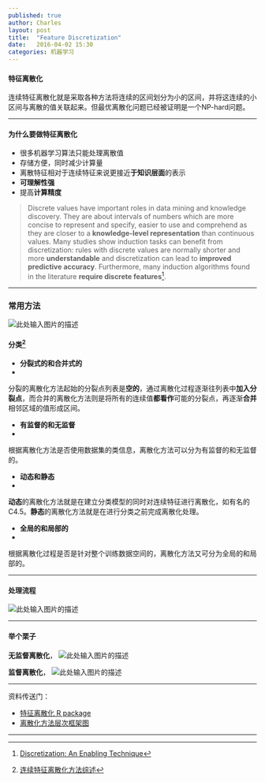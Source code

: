 ```yaml
---
published: true
author: Charles
layout: post
title:  "Feature Discretization"
date:   2016-04-02 15:30
categories: 机器学习
---
```


#### 特征离散化
连续特征离散化就是采取各种方法将连续的区间划分为小的区间，并将这连续的小区间与离散的值关联起来。但最优离散化问题已经被证明是一个NP-hard问题。


----------


#### 为什么要做特征离散化

 - 很多机器学习算法只能处理离散值
 - 存储方便，同时减少计算量
 - 离散特征相对于连续特征来说更接近**于知识层面**的表示
 - **可理解性强**
 - 提高**计算精度**
 
> Discrete values have important roles in data mining and knowledge discovery. They are about intervals
of numbers which are more concise to represent and specify, easier to use and comprehend as they are closer to a **knowledge-level representation** than continuous values. Many studies show induction tasks can benefit from discretization: rules with discrete values are normally shorter and more **understandable** and discretization can lead to **improved predictive accuracy**. Furthermore, many induction algorithms found in the literature **require discrete features**[^1].


----------


### 常用方法
![此处输入图片的描述][1]

#### 分类[^2]
- **分裂式的和合并式的**
- 
分裂的离散化方法起始的分裂点列表是**空的**，通过离散化过程逐渐往列表中**加入分裂点**，而合并的离散化方法则是将所有的连续值**都看作**可能的分裂点，再逐渐**合并**相邻区域的值形成区间。

- **有监督的和无监督**
- 
根据离散化方法是否使用数据集的类信息，离散化方法可以分为有监督的和无监督的。

- **动态和静态**
- 
**动态**的离散化方法就是在建立分类模型的同时对连续特征进行离散化，如有名的 C4.5。**静态**的离散化方法就是在进行分类之前完成离散化处理。

- **全局的和局部的**
- 
根据离散化过程是否是针对整个训练数据空间的，离散化方法又可分为全局的和局部的。


----------


#### 处理流程

![此处输入图片的描述][2]


----------

#### 举个栗子
**无监督离散化**，
![此处输入图片的描述][3]

**监督离散化**，
![此处输入图片的描述][4]

----------

资料传送门：

- [特征离散化 R package](https://cran.r-project.org/web/packages/discretization/discretization.pdf)
- [离散化方法层次框架图](https://www.processon.com/diagraming/570791a1e4b0bf3d8ff9f82b)

----------


[^1]: [Discretization: An Enabling Technique](http://sci2s.ugr.es/keel/pdf/algorithm/articulo/liu1-2.pdf)
[^2]: [连续特征离散化方法综述](http://www.go-gddq.com/down/2012-03/12031520159066.pdf)

  [1]: http://7xjbdi.com1.z0.glb.clouddn.com/Feature%20Discretization1.png
  [2]: http://7xjbdi.com1.z0.glb.clouddn.com/2016-04-08_194451.png
  [3]: http://7xjbdi.com1.z0.glb.clouddn.com/binning.png?imageView2/2/w/500
  [4]: http://7xjbdi.com1.z0.glb.clouddn.com/entropy.png?imageView2/2/w/500